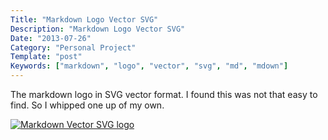 ```yaml
---
Title: "Markdown Logo Vector SVG"
Description: "Markdown Logo Vector SVG"
Date: "2013-07-26"
Category: "Personal Project"
Template: "post"
Keywords: ["markdown", "logo", "vector", "svg", "md", "mdown"]
---
```


The markdown logo in SVG vector format. I found this was not that easy to find. So I whipped one up of my own.

<div class="center">
  <a href="http://ohdoylerules.com/images/markdown.svg" target="_blank" title="Markdown Vector SVG logo"><img alt="Markdown Vector SVG logo" src="http://ohdoylerules.com/images/markdown.svg" ></a>
</div>
